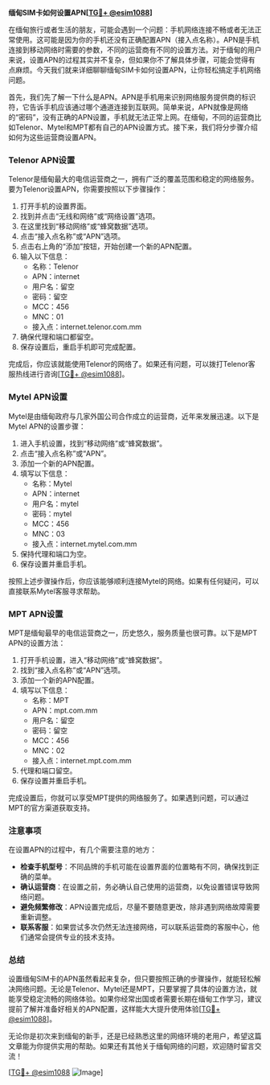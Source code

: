**缅甸SIM卡如何设置APN[[TG💪+ @esim1088](https://t.me/s/esim1088)]**

在缅甸旅行或者生活的朋友，可能会遇到一个问题：手机网络连接不畅或者无法正常使用。这可能是因为你的手机还没有正确配置APN（接入点名称）。APN是手机连接到移动网络时需要的参数，不同的运营商有不同的设置方法。对于缅甸的用户来说，设置APN的过程其实并不复杂，但如果你不了解具体步骤，可能会觉得有点麻烦。今天我们就来详细聊聊缅甸SIM卡如何设置APN，让你轻松搞定手机网络问题。

首先，我们先了解一下什么是APN。APN是手机用来识别网络服务提供商的标识符，它告诉手机应该通过哪个通道连接到互联网。简单来说，APN就像是网络的“密码”，没有正确的APN设置，手机就无法正常上网。在缅甸，不同的运营商比如Telenor、Mytel和MPT都有自己的APN设置方式。接下来，我们将分步骤介绍如何为这些运营商设置APN。

### Telenor APN设置

Telenor是缅甸最大的电信运营商之一，拥有广泛的覆盖范围和稳定的网络服务。要为Telenor设置APN，你需要按照以下步骤操作：

1. 打开手机的设置界面。
2. 找到并点击“无线和网络”或“网络设置”选项。
3. 在这里找到“移动网络”或“蜂窝数据”选项。
4. 点击“接入点名称”或“APN”选项。
5. 点击右上角的“添加”按钮，开始创建一个新的APN配置。
6. 输入以下信息：
   - 名称：Telenor
   - APN：internet
   - 用户名：留空
   - 密码：留空
   - MCC：456
   - MNC：01
   - 接入点：internet.telenor.com.mm
7. 确保代理和端口都留空。
8. 保存设置后，重启手机即可完成配置。

完成后，你应该就能使用Telenor的网络了。如果还有问题，可以拨打Telenor客服热线进行咨询[[TG💪+ @esim1088](https://t.me/s/esim1088)]。

### Mytel APN设置

Mytel是由缅甸政府与几家外国公司合作成立的运营商，近年来发展迅速。以下是Mytel APN的设置步骤：

1. 进入手机设置，找到“移动网络”或“蜂窝数据”。
2. 点击“接入点名称”或“APN”。
3. 添加一个新的APN配置。
4. 填写以下信息：
   - 名称：Mytel
   - APN：internet
   - 用户名：mytel
   - 密码：mytel
   - MCC：456
   - MNC：03
   - 接入点：internet.mytel.com.mm
5. 保持代理和端口为空。
6. 保存设置并重启手机。

按照上述步骤操作后，你应该能够顺利连接Mytel的网络。如果有任何疑问，可以直接联系Mytel客服寻求帮助。

### MPT APN设置

MPT是缅甸最早的电信运营商之一，历史悠久，服务质量也很可靠。以下是MPT APN的设置方法：

1. 打开手机设置，进入“移动网络”或“蜂窝数据”。
2. 找到“接入点名称”或“APN”选项。
3. 添加一个新的APN配置。
4. 填写以下信息：
   - 名称：MPT
   - APN：mpt.com.mm
   - 用户名：留空
   - 密码：留空
   - MCC：456
   - MNC：02
   - 接入点：internet.mpt.com.mm
5. 代理和端口留空。
6. 保存设置并重启手机。

完成设置后，你就可以享受MPT提供的网络服务了。如果遇到问题，可以通过MPT的官方渠道获取支持。

### 注意事项

在设置APN的过程中，有几个需要注意的地方：

- **检查手机型号**：不同品牌的手机可能在设置界面的位置略有不同，确保找到正确的菜单。
- **确认运营商**：在设置之前，务必确认自己使用的运营商，以免设置错误导致网络问题。
- **避免频繁修改**：APN设置完成后，尽量不要随意更改，除非遇到网络故障需要重新调整。
- **联系客服**：如果尝试多次仍然无法连接网络，可以联系运营商的客服中心，他们通常会提供专业的技术支持。

### 总结

设置缅甸SIM卡的APN虽然看起来复杂，但只要按照正确的步骤操作，就能轻松解决网络问题。无论是Telenor、Mytel还是MPT，只要掌握了具体的设置方法，就能享受稳定流畅的网络体验。如果你经常出国或者需要长期在缅甸工作学习，建议提前了解并准备好相关的APN配置，这样能大大提升使用体验[[TG💪+ @esim1088](https://t.me/s/esim1088)]。

无论你是初次来到缅甸的新手，还是已经熟悉这里的网络环境的老用户，希望这篇文章能为你提供实用的帮助。如果还有其他关于缅甸网络的问题，欢迎随时留言交流！ 

[[TG💪+ @esim1088](https://t.me/s/esim1088) ![Image](https://i.postimg.cc/4NQfJmqS/Snipaste-2025-05-13-00-14-12.png)]